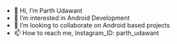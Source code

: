 - 👋 Hi, I’m Parth Udawant
- 👀 I’m interested in Android Development
- 💞️ I’m looking to collaborate on Android based projects
- 📫 How to reach me, Instagram_ID: parth_udawant
